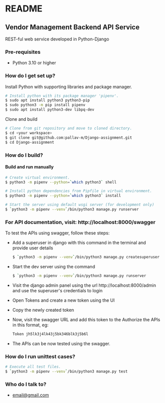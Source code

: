 # README #

## Vendor Management Backend API Service ##

REST-ful web service developed in Python-Django

### Pre-requisites ###

- Python 3.10 or higher

### How do I get set up? ###

Install Python with supporting libraries and package manager.

```bash
# Install python with its package manager 'pipenv'.
$ sudo apt install python3 python3-pip
$ sudo python3 -m pip install pipenv
$ sudo apt install python3-dev libpq-dev
```

Clone and build

```bash
# Clone from git repository and move to cloned directory.
$ cd <your workspace>
$ git clone git@github.com:pallav-m/Django-assignment.git
$ cd Django-assignment
```

### How do I build? ###

#### Build and run manually ####

```bash
# Create virtual environment.
$ python3 -m pipenv --python=`which python3` shell

# Install python dependencies from Pipfile in virtual environment.
$ python3 -m pipenv --python=`which python3` install

# Start the server using default wsgi server (for development only)
$ `python3 -m pipenv --venv`/bin/python3 manage.py runserver
```

### For API documentation, visit: http://localhost:8000/swagger ###
To test the APIs using swagger, follow these steps:

- Add a superuser in django with this command in the terminal and provide user details

    ```bash
    $ `python3 -m pipenv --venv`/bin/python3 manage.py createsuperuser
    ```
- Start the dev server using the command

    ```bash
    $ `python3 -m pipenv --venv`/bin/python3 manage.py runserver
    ```
- Visit the django admin panel using the url http://localhost:8000/admin and use the superuser's credentials to login
- Open Tokens and create a new token using the UI
- Copy the newly created token 
- Now, visit the swagger URL and add this token to the Authorize the APIs in this format, eg:

    ```bash
    Token jh5lk3j4lk43j5bk346blk3j5b6l
    ```
- The APIs can be now tested using the swagger.

### How do I run unittest cases? ###

```bash
# Execute all test files.
$ `python3 -m pipenv --venv`/bin/python3 manage.py test
```

### Who do I talk to? ###

- email@gmail.com